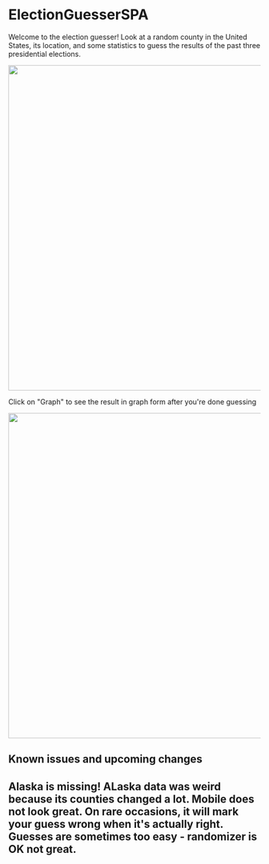 # ElectionGuesserSPA
Welcome to the election guesser! Look at a random county in the United States, its location, and some statistics to guess the results of the past three presidential elections. 

<img src="https://i.imgur.com/Sx1rhKE.png" width="650" height="650">

Click on "Graph" to see the result in graph form after you're done guessing

<img src="https://i.imgur.com/zUjA4p2.png" width="650" height="650">

<h2>Known issues and upcoming changes<h2>
Alaska is missing! ALaska data was weird because its counties changed a lot.
Mobile does not look great.
On rare occasions, it will mark your guess wrong when it's actually right. 
Guesses are sometimes too easy - randomizer is OK not great.
